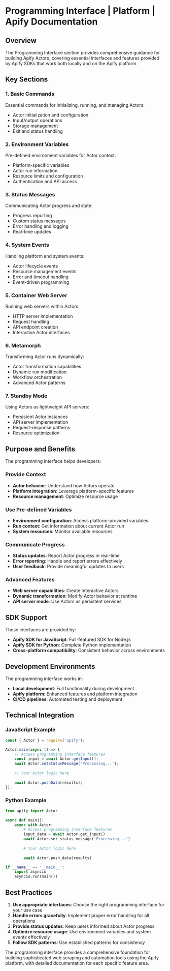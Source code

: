 # Programming Interface | Platform | Apify Documentation

## Overview

The Programming Interface section provides comprehensive guidance for building Apify Actors, covering essential interfaces and features provided by Apify SDKs that work both locally and on the Apify platform.

## Key Sections

### 1. Basic Commands
Essential commands for initializing, running, and managing Actors:
- Actor initialization and configuration
- Input/output operations
- Storage management
- Exit and status handling

### 2. Environment Variables
Pre-defined environment variables for Actor context:
- Platform-specific variables
- Actor run information
- Resource limits and configuration
- Authentication and API access

### 3. Status Messages
Communicating Actor progress and state:
- Progress reporting
- Custom status messages
- Error handling and logging
- Real-time updates

### 4. System Events
Handling platform and system events:
- Actor lifecycle events
- Resource management events
- Error and timeout handling
- Event-driven programming

### 5. Container Web Server
Running web servers within Actors:
- HTTP server implementation
- Request handling
- API endpoint creation
- Interactive Actor interfaces

### 6. Metamorph
Transforming Actor runs dynamically:
- Actor transformation capabilities
- Dynamic run modification
- Workflow orchestration
- Advanced Actor patterns

### 7. Standby Mode
Using Actors as lightweight API servers:
- Persistent Actor instances
- API server implementation
- Request-response patterns
- Resource optimization

## Purpose and Benefits

The programming interface helps developers:

### Provide Context
- **Actor behavior**: Understand how Actors operate
- **Platform integration**: Leverage platform-specific features
- **Resource management**: Optimize resource usage

### Use Pre-defined Variables
- **Environment configuration**: Access platform-provided variables
- **Run context**: Get information about current Actor run
- **System resources**: Monitor available resources

### Communicate Progress
- **Status updates**: Report Actor progress in real-time
- **Error reporting**: Handle and report errors effectively
- **User feedback**: Provide meaningful updates to users

### Advanced Features
- **Web server capabilities**: Create interactive Actors
- **Dynamic transformation**: Modify Actor behavior at runtime
- **API server mode**: Use Actors as persistent services

## SDK Support

These interfaces are provided by:
- **Apify SDK for JavaScript**: Full-featured SDK for Node.js
- **Apify SDK for Python**: Complete Python implementation
- **Cross-platform compatibility**: Consistent behavior across environments

## Development Environments

The programming interface works in:
- **Local development**: Full functionality during development
- **Apify platform**: Enhanced features and platform integration
- **CI/CD pipelines**: Automated testing and deployment

## Technical Integration

### JavaScript Example
```javascript
const { Actor } = require('apify');

Actor.main(async () => {
    // Access programming interface features
    const input = await Actor.getInput();
    await Actor.setStatusMessage('Processing...');
    
    // Your Actor logic here
    
    await Actor.pushData(results);
});
```

### Python Example
```python
from apify import Actor

async def main():
    async with Actor:
        # Access programming interface features
        input_data = await Actor.get_input()
        await Actor.set_status_message('Processing...')
        
        # Your Actor logic here
        
        await Actor.push_data(results)

if __name__ == '__main__':
    import asyncio
    asyncio.run(main())
```

## Best Practices

1. **Use appropriate interfaces**: Choose the right programming interface for your use case
2. **Handle errors gracefully**: Implement proper error handling for all operations
3. **Provide status updates**: Keep users informed about Actor progress
4. **Optimize resource usage**: Use environment variables and system events effectively
5. **Follow SDK patterns**: Use established patterns for consistency

The programming interface provides a comprehensive foundation for building sophisticated web scraping and automation tools using the Apify platform, with detailed documentation for each specific feature area.